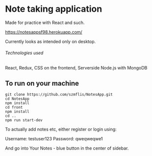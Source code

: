 # Note taking application

Made for practice with React and such.

https://notesappsf98.herokuapp.com/

Currently looks as intended only on desktop. 

###### Technologies used
React, Redux, CSS on the frontend, Serverside Node.js with MongoDB

## To run on your machine

```
git clone https://github.com/szmflis/NotesApp.git
cd NotesApp
npm install
cd front
npm install
cd ..
npm run start-dev
```

To actually add notes etc, either register or login using:

  Username: testuser123 
  Password: qweqweqwe1

And go into Your Notes - blue button in the center of sidebar.